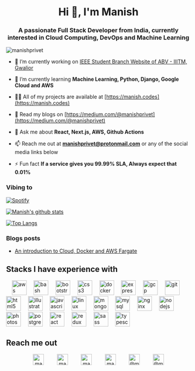 <h1 align="center">Hi 👋, I'm Manish</h1>
<h3 align="center">A passionate Full Stack Developer from India, currently interested in Cloud Computing, DevOps and Machine Learning</h3>

<p align="left"> <img src="https://komarev.com/ghpvc/?username=manishprivet" alt="manishprivet" /> </p>

- 🔭 I’m currently working on [IEEE Student Branch Website of ABV - IIITM, Gwalior](https://ieee.iiitm.ac.in)

- 🌱 I’m currently learning **Machine Learning, Python, Django, Google Cloud and AWS**

- 👨‍💻 All of my projects are available at [https://manish.codes](https://manish.codes)

- 📝 Read my blogs on [https://medium.com/@manishprivet](https://medium.com/@manishprivet)

- 💬 Ask me about **React, Next.js, AWS, Github Actions**

- 📫 Reach me out at **manishprivet@protonmail.com** or any of the social media links below

- ⚡ Fun fact **If a service gives you 99.99% SLA, Always expect that 0.01%**

### Vibing to
[![Spotify](https://spotify-live.vercel.app/api/spotify)](https://open.spotify.com/user/ak6rgwer8utlykvcgi7gc73mq)

[![Manish's github stats](https://github-readme-stats.vercel.app/api?username=manishprivet)](https://github.com/manishprivet)

[![Top Langs](https://github-readme-stats.vercel.app/api/top-langs/?username=manishprivet&layout=compact)](https://github.com/manishprivet)

### Blogs posts
<!-- BLOG-POST-LIST:START -->
- [An introduction to Cloud, Docker and AWS Fargate](https://medium.com/@manishprivet/hey-folks-e4a300a5465c?source=rss-7d6d2d7e2bab------2)
<!-- BLOG-POST-LIST:END -->

## Stacks I have experience with

<p align="left">&nbsp;&nbsp;&nbsp;&nbsp;<img src="https://devicons.github.io/devicon/devicon.git/icons/amazonwebservices/amazonwebservices-original-wordmark.svg" alt="aws" width="40" height="40"/>&nbsp;&nbsp;&nbsp;&nbsp; <img src="https://www.vectorlogo.zone/logos/gnu_bash/gnu_bash-icon.svg" alt="bash" width="40" height="40"/>&nbsp;&nbsp;&nbsp;&nbsp; <img src="https://devicons.github.io/devicon/devicon.git/icons/bootstrap/bootstrap-plain.svg" alt="bootstrap" width="40" height="40"/> &nbsp;&nbsp;&nbsp;&nbsp;<img src="https://devicons.github.io/devicon/devicon.git/icons/css3/css3-original-wordmark.svg" alt="css3" width="40" height="40"/> &nbsp;&nbsp;&nbsp;&nbsp;<img src="https://devicons.github.io/devicon/devicon.git/icons/docker/docker-original-wordmark.svg" alt="docker" width="40" height="40"/>&nbsp;&nbsp;&nbsp;&nbsp; <img src="https://devicons.github.io/devicon/devicon.git/icons/express/express-original-wordmark.svg" alt="express" width="40" height="40"/>&nbsp;&nbsp;&nbsp;&nbsp; <img src="https://www.vectorlogo.zone/logos/google_cloud/google_cloud-icon.svg" alt="gcp" width="40" height="40"/>&nbsp;&nbsp;&nbsp;&nbsp; <img src="https://www.vectorlogo.zone/logos/git-scm/git-scm-icon.svg" alt="git" width="40" height="40"/>&nbsp;&nbsp;&nbsp;&nbsp; <img src="https://devicons.github.io/devicon/devicon.git/icons/html5/html5-original-wordmark.svg" alt="html5" width="40" height="40"/> &nbsp;&nbsp;&nbsp;&nbsp;<img src="https://www.vectorlogo.zone/logos/adobe_illustrator/adobe_illustrator-icon.svg" alt="illustrator" width="40" height="40"/>&nbsp;&nbsp;&nbsp;&nbsp; <img src="https://devicons.github.io/devicon/devicon.git/icons/javascript/javascript-original.svg" alt="javascript" width="40" height="40"/>&nbsp;&nbsp;&nbsp;&nbsp; <img src="https://devicons.github.io/devicon/devicon.git/icons/linux/linux-original.svg" alt="linux" width="40" height="40"/> &nbsp;&nbsp;&nbsp;&nbsp;<img src="https://devicons.github.io/devicon/devicon.git/icons/mongodb/mongodb-original-wordmark.svg" alt="mongodb" width="40" height="40"/>&nbsp;&nbsp;&nbsp;&nbsp; <img src="https://devicons.github.io/devicon/devicon.git/icons/mysql/mysql-original-wordmark.svg" alt="mysql" width="40" height="40"/>&nbsp;&nbsp;&nbsp;&nbsp; <img src="https://devicons.github.io/devicon/devicon.git/icons/nginx/nginx-original.svg" alt="nginx" width="40" height="40"/>&nbsp;&nbsp;&nbsp;&nbsp; <img src="https://devicons.github.io/devicon/devicon.git/icons/nodejs/nodejs-original-wordmark.svg" alt="nodejs" width="40" height="40"/>&nbsp;&nbsp;&nbsp;&nbsp; <img src="https://devicons.github.io/devicon/devicon.git/icons/photoshop/photoshop-plain.svg" alt="photoshop" width="40" height="40"/>&nbsp;&nbsp;&nbsp;&nbsp; <img src="https://devicons.github.io/devicon/devicon.git/icons/postgresql/postgresql-original-wordmark.svg" alt="postgresql" width="40" height="40"/>&nbsp;&nbsp;&nbsp;&nbsp; <img src="https://devicons.github.io/devicon/devicon.git/icons/react/react-original-wordmark.svg" alt="react" width="40" height="40"/>&nbsp;&nbsp;&nbsp;&nbsp; <img src="https://devicons.github.io/devicon/devicon.git/icons/redux/redux-original.svg" alt="redux" width="40" height="40"/> &nbsp;&nbsp;&nbsp;&nbsp;<img src="https://devicons.github.io/devicon/devicon.git/icons/sass/sass-original.svg" alt="sass" width="40" height="40"/> &nbsp;&nbsp;&nbsp;&nbsp;<img src="https://devicons.github.io/devicon/devicon.git/icons/typescript/typescript-original.svg" alt="typescript" width="40" height="40"/></p>

## Reach me out

<p align="center">
<a href="https://twitter.com/manishprivet" target="blank"><img align="center" src="https://cdn.jsdelivr.net/npm/simple-icons@3.0.1/icons/twitter.svg" alt="manishprivet" height="30" width="30" /></a>&nbsp;&nbsp;&nbsp;&nbsp;&nbsp;&nbsp;&nbsp;&nbsp;
<a href="https://linkedin.com/in/manishprivet" target="blank"><img align="center" src="https://cdn.jsdelivr.net/npm/simple-icons@3.0.1/icons/linkedin.svg" alt="manishprivet" height="30" width="30" /></a>&nbsp;&nbsp;&nbsp;&nbsp;&nbsp;&nbsp;&nbsp;&nbsp;
<a href="https://stackoverflow.com/users/manishprivet" target="blank"><img align="center" src="https://cdn.jsdelivr.net/npm/simple-icons@3.0.1/icons/stackoverflow.svg" alt="manishprivet" height="30" width="30" /></a>&nbsp;&nbsp;&nbsp;&nbsp;&nbsp;&nbsp;&nbsp;&nbsp;
<a href="https://fb.com/manishprivet" target="blank"><img align="center" src="https://cdn.jsdelivr.net/npm/simple-icons@3.0.1/icons/facebook.svg" alt="manishprivet" height="30" width="30" /></a>&nbsp;&nbsp;&nbsp;&nbsp;&nbsp;&nbsp;&nbsp;&nbsp;
<a href="https://instagram.com/manishprivet" target="blank"><img align="center" src="https://cdn.jsdelivr.net/npm/simple-icons@3.0.1/icons/instagram.svg" alt="@manishprivet" height="30" width="30" /></a>&nbsp;&nbsp;&nbsp;&nbsp;&nbsp;&nbsp;&nbsp;&nbsp;
<a href="https://medium.com/@manishprivet" target="blank"><img align="center" src="https://cdn.jsdelivr.net/npm/simple-icons@3.0.1/icons/medium.svg" alt="@manishprivet" height="30" width="30" /></a>
</p>
